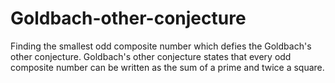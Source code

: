 # Goldbach-other-conjecture
Finding the smallest odd composite number which defies the Goldbach's other conjecture.
Goldbach's other conjecture states that every odd composite number can be written as the sum of a prime and twice a square.
